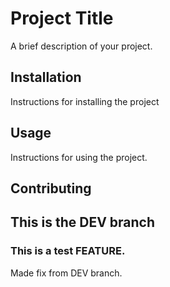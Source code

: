 # Project Title

A brief description of your project. 

## Installation

Instructions for installing the project

## Usage

Instructions for using the project. 

## Contributing


## This is the DEV branch


### This is a test FEATURE. 

Made fix from DEV branch. 